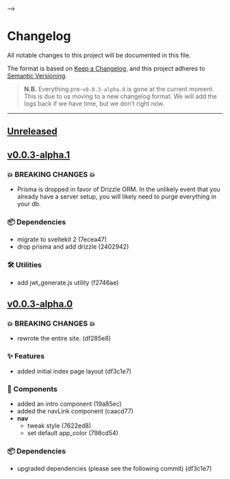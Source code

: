 <!-- Template for a new:tm: release
## [Unreleased]
<!-- ### 💥 BREAKING CHANGES 💥
### ✨ Features 
### 🐛 Bug Fixes
### 🧩 Components 
### 📖 Documentation 
### 🖧 Database Schema 
### 🛠️ Utilities 
### 📦 Dependencies  -->
-->

# Changelog
All notable changes to this project will be documented in this file.

The format is based on [Keep a Changelog](https://keepachangelog.com/en/1.1.0/),
and this project adheres to [Semantic Versioning](https://semver.org/spec/v2.0.0.html).

> **N.B.** Everything pre-`v0.0.3-alpha.0` is gone at the current moment. This is due to us
> moving to a new changelog format. We will add the logs back
> if we have time, but we don't right now.
---
## [Unreleased]
<!-- ### 💥 BREAKING CHANGES 💥
### ✨ Features 
### 🐛 Bug Fixes
### 🧩 Components 
### 📖 Documentation 
### 🖧 Database Schema 
### 🛠️ Utilities 
### 📦 Dependencies  -->

## [v0.0.3-alpha.1]
### 💥 BREAKING CHANGES 💥
- Prisma is dropped in favor of Drizzle ORM. In the unlikely event that you already have a server setup, you will
  likely need to purge everything in your db.

### 📦 Dependencies 
- migrate to sveltekit 2 (7ecea47)
- drop prisma and add drizzle (2402942)

### 🛠️ Utilities 
- add jwt_generate.js utility (f2746ae)

## [v0.0.3-alpha.0]
### 💥 BREAKING CHANGES 💥
- rewrote the entire site. (df285e8)
### ✨ Features 
- added initial index page layout (df3c1e7)
### 🧩 Components
- added an intro component (19a85ec)
- added the navLink component (caacd77)
- **nav**
	- tweak style (7622ed8)
	- set default app_color (798cd54)
### 📦 Dependencies
- upgraded dependencies (please see the following commit) (df3c1e7)


[Unreleased]: https://patchy.soopy.moe/cassie/shortify/compare/v0.0.3-alpha.1...HEAD
[v0.0.3-alpha.1]: https://patchy.soopy.moe/cassie/shortify/compare/v0.0.3-alpha.1...v0.0.3-alpha.0
[v0.0.3-alpha.0]: https://patchy.soopy.moe/cassie/shortify/compare/v0.0.3-alpha.0...v0.0.2-alpha.0
